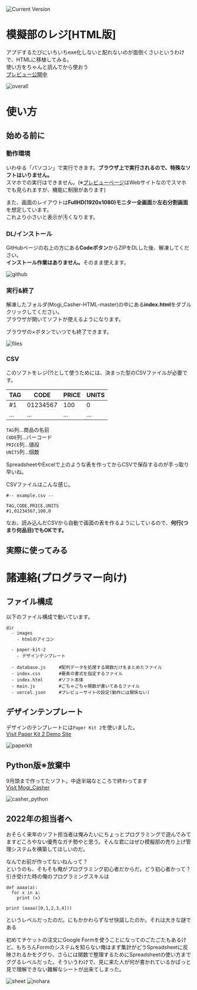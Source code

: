 ![Current Version](https://img.shields.io/badge/MogiCasher[HTML_Edition]-0.5-blue)

# 模擬部のレジ[HTML版]
アプデするたびにいちいちexe化しないと配れないのが面倒くさいというわけで、HTMLに移植してみる。  
使い方をちゃんと読んでから使おう  
[プレビュー公開中](https://mogi-htmledition.vercel.app)

![overall](https://user-images.githubusercontent.com/88261399/133916404-a8fff502-a9b2-40f0-bd32-566421788403.png)

# 使い方
## 始める前に
### 動作環境
<p>いわゆる「パソコン」で実行できます。<strong>ブラウザ上で実行されるので、特殊なソフトはいりません。</strong><br>
  スマホでの実行はできません。(※<a href="https://mogi-htmledition.vercel.app">プレビューページ</a>はWebサイトなのでスマホでも見られますが、機能に制限があります)</p>
<p>また、画面のレイアウトは<strong>FullHD(1920x1080)モニター全画面</strong>か<strong>左右分割画面</strong>を想定しています。<br>これより小さいと表示が汚くなります。</p>

### DL/インストール
<p>GitHubページの右上の方にある<strong>Codeボタン</strong>からZIPをDLした後、解凍してください。<br>
  <strong>インストール作業はありません。</strong>そのまま使えます。</p>

![github](https://user-images.githubusercontent.com/88261399/133916135-8f7c7d60-1d65-47d3-b957-1196603235a9.png)

### 実行&終了
<p>解凍したフォルダ(Mogi_Casher-HTML-master)の中にある<strong>index.html</strong>をダブルクリックしてください。<br>
ブラウザが開いてソフトが使えるようになります。</p>
<p>ブラウザの×ボタンでいつでも終了できます。</p>

![files](https://user-images.githubusercontent.com/88261399/133995324-5b308d8d-ae7d-48e6-96e3-9d33bdb7a48c.png)

### CSV
<p>このソフトをレジ(?)として使うためには、決まった型のCSVファイルが必要です。</p>

| TAG | CODE | PRICE | UNITS |
| --- | --- | --- | --- |
| #1 | 01234567 | 100 | 0 |
| ... | ... | ... | ... |

`TAG`列...商品の名前  
`CODE`列...バーコード  
`PRICE`列...値段  
`UNITS`列...個数

SpreadsheetやExcelで上のような表を作ってからCSVで保存するのが手っ取り早いね。

CSVファイルはこんな感じ。
```
#-- example.csv --

TAG,CODE,PRICE,UNITS
#1,01234567,100,0
```
なお、読み込んだCSVから自動で画面の表を作るようにしているので、**何行(つまり何品目)でもOKです。**

## 実際に使ってみる

# 諸連絡(プログラマー向け)
## ファイル構成
以下のファイル構成で動いています。
```
dir
  - images
    - htmlのアイコン
    
  - paper-kit-2
    - デザインテンプレート
   
  - database.js     #配列データを処理する関数だけをまとめたファイル
  - index.css       #要素の書式を指定するファイル
  - index.html      #ソフト本体
  - main.js         #ごちゃごちゃ関数が書いてあるファイル
  - vercel.json     #プレビューサイトの設定(動作には関係ない)
```

## デザインテンプレート
デザインのテンプレートには`Paper Kit 2`を使いました。  
[Visit Paper Kit 2 Demo Site](https://demos.creative-tim.com/paper-kit-2/)

![paperkit](https://user-images.githubusercontent.com/88261399/133916425-6a5de5dd-302c-4ccb-934a-227ffcb8312c.png)

## Python版※放棄中
9月頭まで作ってたソフト。中途半端なところで終わってます  
[Visit Mogi_Casher](https://github.com/DarthRommy/Mogi_Casher)

![casher_python](https://user-images.githubusercontent.com/88261399/133916512-8828953a-bc06-4886-a9f9-64eeee050127.png)

## 2022年の担当者へ
おそらく来年のソフト担当者は俺みたいにちょっとプログラミングで遊んでみてますどころやない優秀なガチ勢やと思う。そんな君にはぜひ模擬部の売り上げ管理システムを構築してほしいのだ。

なんでお前が作ってないねんって？  
というのも、そもそも俺がプログラミング初心者だからだ。どう初心者かって？引き受けた時の俺のプログラミングスキルは
```
def aaaa(a):
  for x in a:
    print (x)
  
print (aaaa([0,1,2,3,4]))
```
というレベルだったのだ。にもかかわらずなぜ快諾したのか。それは大きな謎である

初めてチケットの注文にGoogle Formを使うことになってのごたごたもあるけど、もちろんFormのシステムを知らない俺はまず集計がどうSpreadsheetに反映されるかをググり、さらには関数で整理するためにSpreadsheetの使い方までググるレベルだった。そういうわけで、見に来た人が何が書かれているかぱっと見で理解できない難解なシートが出来てしまった。

![sheet](https://user-images.githubusercontent.com/88261399/134006128-af522285-8fa8-403b-82d0-d0be3769bd82.png)
![nohara](https://user-images.githubusercontent.com/88261399/134006375-f93d709f-5ab0-45e4-8d72-89abb88f8afc.jpg)

